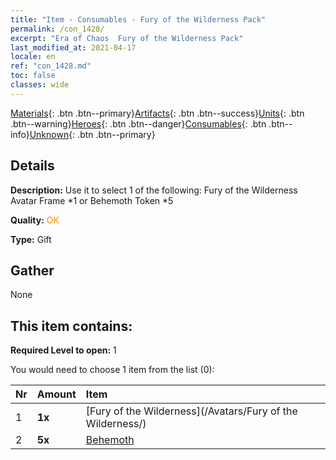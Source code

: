 ```yaml
---
title: "Item - Consumables - Fury of the Wilderness Pack"
permalink: /con_1428/
excerpt: "Era of Chaos  Fury of the Wilderness Pack"
last_modified_at: 2021-04-17
locale: en
ref: "con_1428.md"
toc: false
classes: wide
---
```

 [Materials](/Items/){: .btn .btn--primary}[Artifacts](/Items/Artifacts/){: .btn .btn--success}[Units](/Items/Units/){: .btn .btn--warning}[Heroes](/Items/Heroes/){: .btn .btn--danger}[Consumables](/Items/Consumables/){: .btn .btn--info}[Unknown](/Items/Unknown/){: .btn .btn--primary}

## Details
 **Description:** Use it to select 1 of the following: Fury of the Wilderness Avatar Frame *1 or Behemoth Token *5

 **Quality:** <span style="color: #FF8C00">OK</span>

 **Type:** Gift

## Gather

  None

## This item contains:

 **Required Level to open:** 1

 You would need to choose 1 item from the list (0):

  | Nr | Amount |     Item    |
  |:---|:-------|:------------|
  | 1 |  **1x** | [Fury of the Wilderness](/Avatars/Fury of the Wilderness/) |  | 
  | 2 |  **5x** | [Behemoth](/Items/unt_223/) |  | 
